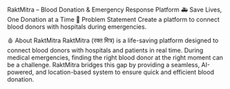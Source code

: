 RaktMitra – Blood Donation & Emergency Response Platform
🚑 Save Lives, One Donation at a Time
📌 Problem Statement
Create a platform to connect blood donors with hospitals during emergencies.

🩸 About RaktMitra
RaktMitra (रक्त मित्र) is a life-saving platform designed to connect blood donors with hospitals and patients in real time. During medical emergencies, finding the right blood donor at the right moment can be a challenge. RaktMitra bridges this gap by providing a seamless, AI-powered, and location-based system to ensure quick and efficient blood donation.
